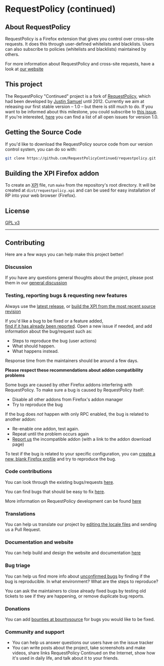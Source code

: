 # RequestPolicy (continued)

## About RequestPolicy

RequestPolicy is a Firefox extension that gives you control over cross-site requests. It does this through user-defined whitelists and blacklists. Users can also subscribe to policies (whitelists and blacklists) maintained by others.

For more information about RequestPolicy and cross-site requests, have a look at [our website](https://requestpolicycontinued.github.io/)

## This project

The RequestPolicy "Continued" project is a fork of [RequestPolicy](https://github.com/RequestPolicy/requestpolicy), which had been developed by [Justin Samuel](https://github.com/jsamuel) until 2012. Currently we aim at releasing our first stable version – 1.0 – but there is still much to do. If you want to be informed about this milestone, you could subscribe to [this issue](https://github.com/RequestPolicyContinued/requestpolicy/issues/446). If you're interested, [here](https://github.com/RequestPolicyContinued/requestpolicy/milestones/1.0)  you can find a list of all open issues for version 1.0.


## Getting the Source Code

If you'd like to download the RequestPolicy source code from our version
control system, you can do so with:

```bash
git clone https://github.com/RequestPolicyContinued/requestpolicy.git
```

## Building the XPI Firefox addon

To create an [XPI](https://developer.mozilla.org/en-US/docs/XPI) file, run `make`
from the repository's root directory.  It will be created at `dist/requestpolicy.xpi` and can be used for easy installation of RP into your web browser (Firefox).


## License

[GPL v3](LICENSE)

----------------------------------------

## Contributing

Here are a few ways you can help make this project better!

### Discussion
If you have any questions general thoughts about the project, please post them in our [general discussion](https://github.com/RequestPolicyContinued/requestpolicy/issues/484)


### Testing, reporting bugs & requesting new features

Always use the [latest release](https://github.com/RequestPolicyContinued/requestpolicy/releases/), or [build the XPI from the most recent source revision](https://github.com/RequestPolicyContinued/requestpolicy#getting-the-source-code)

If you'd like a bug to be fixed or a feature added,  
[find if it has already been reported](https://github.com/RequestPolicyContinued/requestpolicy/issues). Open a new issue if needed, and add information about the bug/request such as:

 * Steps to reproduce the bug (user actions)
 * What should happen.
 * What happens instead.

Response time from the maintainers should be around a few days.

**Please respect these recommendations about addon compatibility problems**

Some bugs are caused by other Firefox addons interfering with RequestPolicy. To make sure a bug is caused by RequestPolicy itself:

 * Disable all other addons from Firefox's addon manager
 * Try to reproduce the bug

If the bug does _not_ happen with only RPC enabled, the bug is related to another addon:

 * Re-enable one addon, test again.
 * Repeat until the problem occurs again
 * [Report us](https://github.com/RequestPolicyContinued/requestpolicy/issues) the incompatible addon (with a link to the addon download page)

To test if the bug is related to your specific configuration, you can [create a new, blank Firefox profile](https://support.mozilla.org/en-US/kb/profile-manager-create-and-remove-firefox-profiles) and try to reproduce the bug.


### Code contributions

You can look through the existing bugs/requests [here](https://github.com/RequestPolicyContinued/requestpolicy/issues).

You can find bugs that should be easy to fix [here](https://github.com/RequestPolicyContinued/requestpolicy/labels/easy).

More information on RequestPolicy development can be found [here](https://github.com/RequestPolicyContinued/requestpolicy/wiki)


### Translations

You can help us translate our project by [editing the locale files](https://github.com/RequestPolicyContinued/requestpolicy/tree/dev-1.0/src/locale) and sending us a Pull Request. 



### Documentation and website

You can help build and design the website and documentation [here](https://github.com/requestpolicycontinued/requestpolicycontinued.github.io)


### Bug triage

You can help us find more info about [unconfirmed bugs](https://github.com/RequestPolicyContinued/requestpolicy/issues?q=is%3Aopen+is%3Aissue+label%3Aunconfirmed+) by finding if the bug is reproducible. In what environment? What are the steps to reproduce? 
 
You can ask the maintainers to close already fixed bugs by testing old tickets to see if they are happening, or remove duplicate bug reports.

### Donations
You can add [bounties at bountysource](https://www.bountysource.com/teams/requestpolicycontinued/issues) for bugs you would like to be fixed.

### Community  and support

* You can help us answer questions our users have on the issue tracker
* You can write posts about the project, take screenshots and make videos, share links RequestPolicy Continued on the Internet, show how it's used in daily life, and talk about it to your friends.